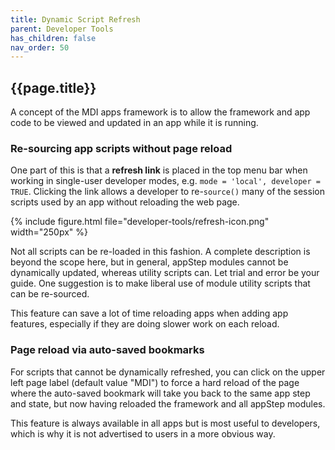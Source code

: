 ```yaml
---
title: Dynamic Script Refresh
parent: Developer Tools
has_children: false
nav_order: 50
---
```


## {{page.title}}

A concept of the MDI apps framework is to allow the framework
and app code to be viewed and updated in an app
while it is running. 

### Re-sourcing app scripts without page reload

One part of this is that a **refresh link** is placed 
in the top menu bar when working in single-user
developer modes, e.g. `mode = 'local', developer = TRUE`. 
Clicking the link allows a developer
to re-`source()` many of the session scripts used
by an app without reloading the web page.

{% include figure.html file="developer-tools/refresh-icon.png" width="250px" %}

Not all scripts can be re-loaded in this fashion.
A complete description is beyond the scope here,
but in general, appStep modules cannot be dynamically
updated, whereas utility scripts can.
Let trial and error be your guide. One suggestion
is to make liberal use of module utility scripts
that can be re-sourced.

This feature can save a lot of time reloading 
apps when adding app features, 
especially if they are doing slower work
on each reload.

### Page reload via auto-saved bookmarks

For scripts that cannot be dynamically refreshed,
you can click on the upper left page label
(default value "MDI") to force a hard reload
of the page where the auto-saved bookmark will
take you back to the same app step and state, but
now having reloaded the framework and all appStep modules.

This feature is always available in all apps
but is most useful to developers, which is
why it is not advertised to users in a more obvious way.
